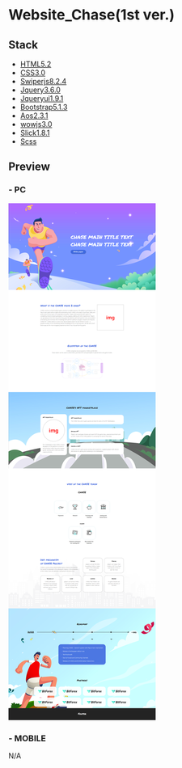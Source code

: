 # Website_Chase(1st ver.)

## Stack

-   [HTML5.2](https://html.spec.whatwg.org/)
-   [CSS3.0](https://www.w3.org/TR/CSS/)
-   [Swiperjs8.2.4](https://swiperjs.com/)
-   [Jquery3.6.0](https://jquery.com/)
-   [Jqueryui1.9.1](https://jqueryui.com/)
-   [Bootstrap5.1.3](https://getbootstrap.com/)
-   [Aos2.3.1](https://michalsnik.github.io/aos/)
-   [wowjs3.0](https://wowjs.uk/)
-   [Slick1.8.1](https://kenwheeler.github.io/slick/)
-   [Scss](https://sass-lang.com/)



## Preview

### - PC
<img src="https://github.com/hwang1588/repo_img_src/blob/main/_korfin_Chase_1st_ver/pc1.png">

### - MOBILE
N/A
